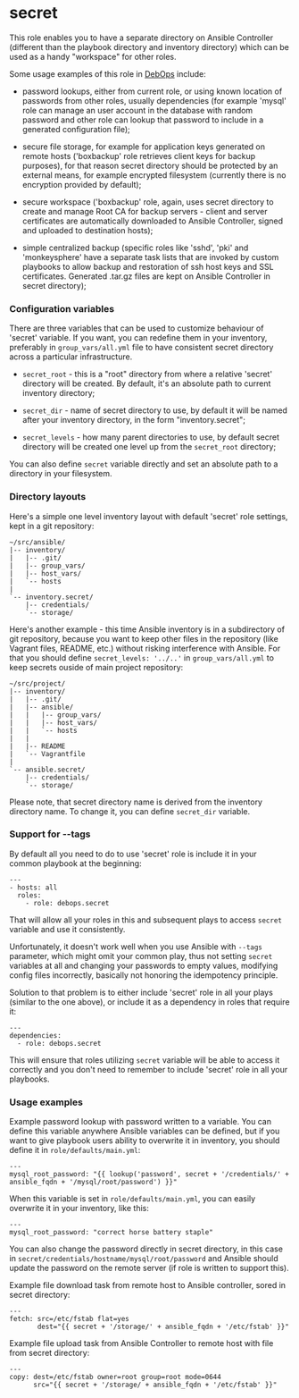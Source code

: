 secret
======

This role enables you to have a separate directory on Ansible Controller
(different than the playbook directory and inventory directory) which can be
used as a handy "workspace" for other roles.

Some usage examples of this role in [DebOps](http://debops.org/)
include:

- password lookups, either from current role, or using known location of
  passwords from other roles, usually dependencies (for example 'mysql' role
  can manage an user account in the database with random password and other
  role can lookup that password to include in a generated configuration file);

- secure file storage, for example for application keys generated on remote
  hosts ('boxbackup' role retrieves client keys for backup purposes), for
  that reason secret directory should be protected by an external means, for
  example encrypted filesystem (currently there is no encryption provided by
  default);

- secure workspace ('boxbackup' role, again, uses secret directory to create
  and manage Root CA for backup servers - client and server certificates are
  automatically downloaded to Ansible Controller, signed and uploaded to
  destination hosts);

- simple centralized backup (specific roles like 'sshd', 'pki' and
  'monkeysphere' have a separate task lists that are invoked by custom
  playbooks to allow backup and restoration of ssh host keys and SSL
  certificates. Generated .tar.gz files are kept on Ansible Controller in
  secret directory);


### Configuration variables

There are three variables that can be used to customize behaviour of 'secret'
variable. If you want, you can redefine them in your inventory, preferably in
`group_vars/all.yml` file to have consistent secret directory across
a particular infrastructure.

- `secret_root` - this is a "root" directory from where a relative 'secret'
  directory will be created. By default, it's an absolute path to current
  inventory directory;

- `secret_dir` - name of secret directory to use, by default it will be named
  after your inventory directory, in the form "inventory.secret";

- `secret_levels` - how many parent directories to use, by default secret
  directory will be created one level up from the `secret_root` directory;

You can also define `secret` variable directly and set an absolute path to
a directory in your filesystem.


### Directory layouts

Here's a simple one level inventory layout with default 'secret' role settings,
kept in a git repository:

    ~/src/ansible/
    |-- inventory/
    |   |-- .git/
    |   |-- group_vars/
    |   |-- host_vars/
    |   `-- hosts
    |
    `-- inventory.secret/
        |-- credentials/
        `-- storage/

Here's another example - this time Ansible inventory is in a subdirectory of
git repository, because you want to keep other files in the repository (like
Vagrant files, README, etc.) without risking interference with Ansible. For that
you should define `secret_levels: '../..'` in `group_vars/all.yml` to keep
secrets ouside of main project repository:

    ~/src/project/
    |-- inventory/
    |   |-- .git/
    |   |-- ansible/
    |   |   |-- group_vars/
    |   |   |-- host_vars/
    |   |   `-- hosts
    |   |
    |   |-- README
    |   `-- Vagrantfile
    |
    `-- ansible.secret/
        |-- credentials/
        `-- storage/

Please note, that secret directory name is derived from the inventory directory
name. To change it, you can define `secret_dir` variable.


### Support for --tags

By default all you need to do to use 'secret' role is include it in your common
playbook at the beginning:

    ---
    - hosts: all
      roles:
        - role: debops.secret

That will allow all your roles in this and subsequent plays to access `secret`
variable and use it consistently.

Unfortunately, it doesn't work well when you use Ansible with `--tags`
parameter, which might omit your common play, thus not setting `secret`
variables at all and changing your passwords to empty values, modifying config
files incorrectly, basically not honoring the idempotency principle.

Solution to that problem is to either include 'secret' role in all your plays
(similar to the one above), or include it as a dependency in roles that require
it:

    ---
    dependencies:
      - role: debops.secret

This will ensure that roles utilizing `secret` variable will be able to access
it correctly and you don't need to remember to include 'secret' role in all
your playbooks.


### Usage examples

Example password lookup with password written to a variable. You can define
this variable anywhere Ansible variables can be defined, but if you want to
give playbook users ability to overwrite it in inventory, you should define it
in `role/defaults/main.yml`:

    ---
    mysql_root_password: "{{ lookup('password', secret + '/credentials/' + ansible_fqdn + '/mysql/root/password') }}"

When this variable is set in `role/defaults/main.yml`, you can easily overwrite
it in your inventory, like this:

    ---
    mysql_root_password: "correct horse battery staple"

You can also change the password directly in secret directory, in this case in
`secret/credentials/hostname/mysql/root/password` and Ansible should update the
password on the remote server (if role is written to support this).

Example file download task from remote host to Ansible controller, sored in
secret directory:

    ---
    fetch: src=/etc/fstab flat=yes
           dest="{{ secret + '/storage/' + ansible_fqdn + '/etc/fstab' }}"

Example file upload task from Ansible Controller to remote host with file from
secret directory:

    ---
    copy: dest=/etc/fstab owner=root group=root mode=0644
          src="{{ secret + '/storage/ + ansible_fqdn + '/etc/fstab' }}"

